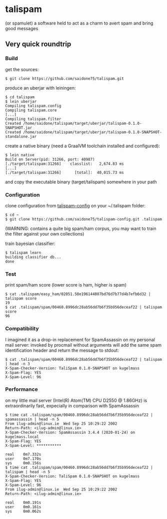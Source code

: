 # talispam
(or spamulet) a software held to act as a charm to avert spam and bring good messages

## Very quick roundtrip
### Build
get the sources:
```console
$ git clone https://github.com/saidone75/talispam.git
```
produce an uberjar with leiningen:
```console
$ cd talispam
$ lein uberjar
Compiling talispam.config
Compiling talispam.core
[...]
Compiling talispam.filter
Created /home/saidone/talispam/target/uberjar/talispam-0.1.0-SNAPSHOT.jar
Created /home/saidone/talispam/target/uberjar/talispam-0.1.0-SNAPSHOT-standalone.jar
```
create a native binary (need a GraalVM toolchain installed and configured):
```console
$ lein native
Build on Server(pid: 31266, port: 40987)
[./target/talispam:31266]    classlist:   2,674.83 ms
[...]
[./target/talispam:31266]      [total]:  40,015.73 ms
```
and copy the executable binary (target/talispam) somewhere in your path
### Configuration
clone configuration from [talispam-config](https://github.com/saidone75/talispam-config) on your ~/.talispam folder:
```console
$ cd ~
$ git clone https://github.com/saidone75/talispam-config.git .talispam
```
(WARNING: contains a quite big spam/ham corpus, you may want to train the filter against your own collections)

train bayesian classifier:
```console
$ talispam learn
building classifier db...
done
```
### Test
print spam/ham score (lower score is ham, higher is spam)
```console
$ cat .talispam/easy_ham/02051.58e196144807bd76d7b77d4b7efb6d32 | talispam score
19
$ cat .talispam/spam/00460.8996dc28ab56dd7b6f35b956deceaf22 | talispam score
96
```
### Compatibility
I imagined it as a drop-in replacement for SpamAssassin on my personal mail server: invoked by procmail without arguments will add the same spam identification header and return the message to stdout:
```console
$ cat .talispam/spam/00460.8996dc28ab56dd7b6f35b956deceaf22 | talispam | head -n 3
X-Spam-Checker-Version: TaliSpam 0.1.0-SNAPSHOT on kugelmass
X-Spam-Flag: YES
X-Spam-Level: 96
```
### Performance
on my little mail server (Intel(R) Atom(TM) CPU D2550   @ 1.86GHz) is extraordinarily fast, expecially in comparison with SpamAssassin
```console
$ time cat .talispam/spam/00460.8996dc28ab56dd7b6f35b956deceaf22 | spamassassin | head -n 5
From ilug-admin@linux.ie  Wed Sep 25 10:29:22 2002
Return-Path: <ilug-admin@linux.ie>
X-Spam-Checker-Version: SpamAssassin 3.4.4 (2020-01-24) on kugelmass.local
X-Spam-Flag: YES
X-Spam-Level: ***********

real    0m7.332s
user    0m7.170s
sys     0m0.156s
$ time cat .talispam/spam/00460.8996dc28ab56dd7b6f35b956deceaf22 | talispam | head -n 5
X-Spam-Checker-Version: TaliSpam 0.1.0-SNAPSHOT on kugelmass
X-Spam-Flag: YES
X-Spam-Level: 96
From ilug-admin@linux.ie  Wed Sep 25 10:29:22 2002
Return-Path: <ilug-admin@linux.ie>

real    0m0.191s
user    0m0.161s
sys     0m0.062s
```
